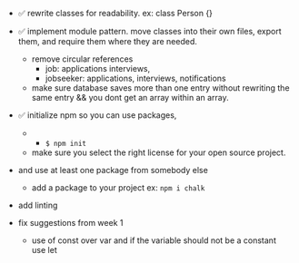 - :white_check_mark: rewrite classes for readability. ex: class Person {} 
- :white_check_mark: implement module pattern. move classes into their own files, export them, and require them where they are needed.
    - remove circular references
        - job: applications interviews,
        - jobseeker: applications, interviews, notifications
    - make sure database saves more than one entry without rewriting the same entry && you dont get an array within an array.
- :white_check_mark: initialize npm so you can use packages, 
    - - `$ npm init`
    - make sure you select the right license for your open source project.
- and use at least one package from somebody else
    
    - add a package to your project ex:  `npm i chalk`
- add linting
- fix suggestions from week 1
    - use of const over var and if the variable should not be a constant use let

